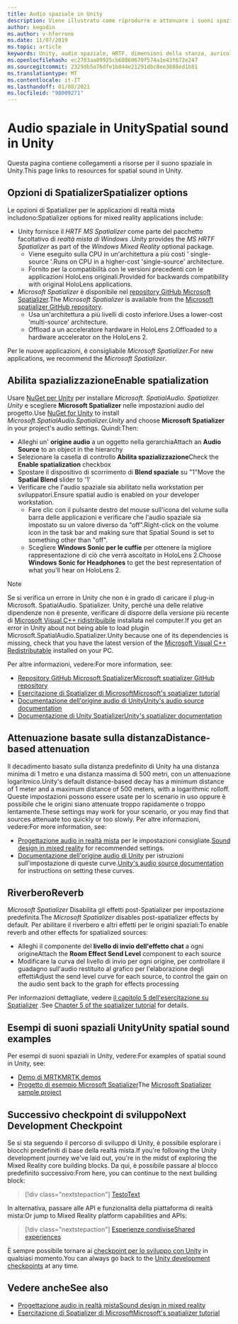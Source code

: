 ```yaml
---
title: Audio spaziale in Unity
description: Viene illustrato come riprodurre e attenuare i suoni spaziali da uno specifico punto 3D nella scena Unity con esempi.
author: kegodin
ms.author: v-hferrone
ms.date: 11/07/2019
ms.topic: article
keywords: Unity, audio spaziale, HRTF, dimensioni della stanza, auricolare in realtà mista, auricolare di realtà mista di Windows, auricolare realtà virtuale, MRTK, Toolkit realtà mista, Spatializer, Reverb
ms.openlocfilehash: ec2703aa89925cb68860670f574a1e43f672e247
ms.sourcegitcommit: 2329db5a76dfe1b844e21291dbc8ee3888ed1b81
ms.translationtype: MT
ms.contentlocale: it-IT
ms.lasthandoff: 01/08/2021
ms.locfileid: "98009271"
---
```

# <a name="spatial-sound-in-unity"></a><span data-ttu-id="c8298-104">Audio spaziale in Unity</span><span class="sxs-lookup"><span data-stu-id="c8298-104">Spatial sound in Unity</span></span>

<span data-ttu-id="c8298-105">Questa pagina contiene collegamenti a risorse per il suono spaziale in Unity.</span><span class="sxs-lookup"><span data-stu-id="c8298-105">This page links to resources for spatial sound in Unity.</span></span>

## <a name="spatializer-options"></a><span data-ttu-id="c8298-106">Opzioni di Spatializer</span><span class="sxs-lookup"><span data-stu-id="c8298-106">Spatializer options</span></span>

<span data-ttu-id="c8298-107">Le opzioni di Spatializer per le applicazioni di realtà mista includono:</span><span class="sxs-lookup"><span data-stu-id="c8298-107">Spatializer options for mixed reality applications include:</span></span>
* <span data-ttu-id="c8298-108">Unity fornisce il *HRTF MS Spatializer* come parte del pacchetto facoltativo di *realtà mista di Windows* .</span><span class="sxs-lookup"><span data-stu-id="c8298-108">Unity provides the *MS HRTF Spatializer* as part of the *Windows Mixed Reality* optional package.</span></span>
  * <span data-ttu-id="c8298-109">Viene eseguito sulla CPU in un'architettura a più costi ' single-source '.</span><span class="sxs-lookup"><span data-stu-id="c8298-109">Runs on CPU in a higher-cost 'single-source' architecture.</span></span>
  * <span data-ttu-id="c8298-110">Fornito per la compatibilità con le versioni precedenti con le applicazioni HoloLens originali.</span><span class="sxs-lookup"><span data-stu-id="c8298-110">Provided for backwards compatibility with original HoloLens applications.</span></span>
* <span data-ttu-id="c8298-111">*Microsoft Spatializer* è disponibile nel [repository GitHub Microsoft Spatializer](https://github.com/microsoft/spatialaudio-unity).</span><span class="sxs-lookup"><span data-stu-id="c8298-111">The *Microsoft Spatializer* is available from the [Microsoft spatializer GitHub repository](https://github.com/microsoft/spatialaudio-unity).</span></span>
  * <span data-ttu-id="c8298-112">Usa un'architettura a più livelli di costo inferiore.</span><span class="sxs-lookup"><span data-stu-id="c8298-112">Uses a lower-cost 'multi-source' architecture.</span></span>
  * <span data-ttu-id="c8298-113">Offload a un acceleratore hardware in HoloLens 2.</span><span class="sxs-lookup"><span data-stu-id="c8298-113">Offloaded to a hardware accelerator on the HoloLens 2.</span></span> 

<span data-ttu-id="c8298-114">Per le nuove applicazioni, è consigliabile *Microsoft Spatializer*.</span><span class="sxs-lookup"><span data-stu-id="c8298-114">For new applications, we recommend the *Microsoft Spatializer*.</span></span>

## <a name="enable-spatialization"></a><span data-ttu-id="c8298-115">Abilita spazializzazione</span><span class="sxs-lookup"><span data-stu-id="c8298-115">Enable spatialization</span></span>

<span data-ttu-id="c8298-116">Usare [NuGet per Unity](https://github.com/GlitchEnzo/NuGetForUnity/releases/latest) per installare _Microsoft. SpatialAudio. Spatializer. Unity_ e scegliere **Microsoft Spatializer** nelle impostazioni audio del progetto.</span><span class="sxs-lookup"><span data-stu-id="c8298-116">Use [NuGet for Unity](https://github.com/GlitchEnzo/NuGetForUnity/releases/latest) to install _Microsoft.SpatialAudio.Spatializer.Unity_ and choose **Microsoft Spatializer** in your project's audio settings.</span></span> <span data-ttu-id="c8298-117">Quindi:</span><span class="sxs-lookup"><span data-stu-id="c8298-117">Then:</span></span>
* <span data-ttu-id="c8298-118">Alleghi un' **origine audio** a un oggetto nella gerarchia</span><span class="sxs-lookup"><span data-stu-id="c8298-118">Attach an **Audio Source** to an object in the hierarchy</span></span>
* <span data-ttu-id="c8298-119">Selezionare la casella di controllo **Abilita spazializzazione**</span><span class="sxs-lookup"><span data-stu-id="c8298-119">Check the **Enable spatialization** checkbox</span></span>
* <span data-ttu-id="c8298-120">Spostare il dispositivo di scorrimento di **Blend spaziale** su "1"</span><span class="sxs-lookup"><span data-stu-id="c8298-120">Move the **Spatial Blend** slider to '1'</span></span>
* <span data-ttu-id="c8298-121">Verificare che l'audio spaziale sia abilitato nella workstation per sviluppatori.</span><span class="sxs-lookup"><span data-stu-id="c8298-121">Ensure spatial audio is enabled on your developer workstation.</span></span> 
    * <span data-ttu-id="c8298-122">Fare clic con il pulsante destro del mouse sull'icona del volume sulla barra delle applicazioni e verificare che l'audio spaziale sia impostato su un valore diverso da "off".</span><span class="sxs-lookup"><span data-stu-id="c8298-122">Right-click on the volume icon in the task bar and making sure that Spatial Sound is set to something other than "off".</span></span> 
    * <span data-ttu-id="c8298-123">Scegliere **Windows Sonic per le cuffie** per ottenere la migliore rappresentazione di ciò che verrà ascoltato in HoloLens 2.</span><span class="sxs-lookup"><span data-stu-id="c8298-123">Choose **Windows Sonic for Headphones** to get the best representation of what you'll hear on HoloLens 2.</span></span>

>[!NOTE]
><span data-ttu-id="c8298-124">Se si verifica un errore in Unity che non è in grado di caricare il plug-in Microsoft. SpatialAudio. Spatializer. Unity, perché una delle relative dipendenze non è presente, verificare di disporre della versione più recente di [Microsoft Visual C++ ridistribuibile](https://support.microsoft.com/en-us/help/2977003/the-latest-supported-visual-c-downloads) installata nel computer.</span><span class="sxs-lookup"><span data-stu-id="c8298-124">If you get an error in Unity about not being able to load plugin Microsoft.SpatialAudio.Spatializer.Unity because one of its dependencies is missing, check that you have the latest version of the [Microsoft Visual C++ Redistributable](https://support.microsoft.com/en-us/help/2977003/the-latest-supported-visual-c-downloads) installed on your PC.</span></span>

<span data-ttu-id="c8298-125">Per altre informazioni, vedere:</span><span class="sxs-lookup"><span data-stu-id="c8298-125">For more information, see:</span></span>
* [<span data-ttu-id="c8298-126">Repository GitHub Microsoft Spatializer</span><span class="sxs-lookup"><span data-stu-id="c8298-126">Microsoft spatializer GitHub repository</span></span>](https://github.com/microsoft/spatialaudio-unity)
* [<span data-ttu-id="c8298-127">Esercitazione di Spatializer di Microsoft</span><span class="sxs-lookup"><span data-stu-id="c8298-127">Microsoft's spatializer tutorial</span></span>](tutorials/unity-spatial-audio-ch1.md)
* [<span data-ttu-id="c8298-128">Documentazione dell'origine audio di Unity</span><span class="sxs-lookup"><span data-stu-id="c8298-128">Unity's audio source documentation</span></span>](https://docs.unity3d.com/2019.3/Documentation/Manual/class-AudioSource.html)
* [<span data-ttu-id="c8298-129">Documentazione di Unity Spatializer</span><span class="sxs-lookup"><span data-stu-id="c8298-129">Unity's spatializer documentation</span></span>](https://docs.unity3d.com/Manual/VRAudioSpatializer.html)

## <a name="distance-based-attenuation"></a><span data-ttu-id="c8298-130">Attenuazione basate sulla distanza</span><span class="sxs-lookup"><span data-stu-id="c8298-130">Distance-based attenuation</span></span>

<span data-ttu-id="c8298-131">Il decadimento basato sulla distanza predefinito di Unity ha una distanza minima di 1 metro e una distanza massima di 500 metri, con un attenuazione logaritmico.</span><span class="sxs-lookup"><span data-stu-id="c8298-131">Unity's default distance-based decay has a minimum distance of 1 meter and a maximum distance of 500 meters, with a logarithmic rolloff.</span></span> <span data-ttu-id="c8298-132">Queste impostazioni possono essere usate per lo scenario in uso oppure è possibile che le origini siano attenuate troppo rapidamente o troppo lentamente.</span><span class="sxs-lookup"><span data-stu-id="c8298-132">These settings may work for your scenario, or you may find that sources attenuate too quickly or too slowly.</span></span> <span data-ttu-id="c8298-133">Per altre informazioni, vedere:</span><span class="sxs-lookup"><span data-stu-id="c8298-133">For more information, see:</span></span>
* <span data-ttu-id="c8298-134">[Progettazione audio in realtà mista](../../design/spatial-sound-design.md) per le impostazioni consigliate.</span><span class="sxs-lookup"><span data-stu-id="c8298-134">[Sound design in mixed reality](../../design/spatial-sound-design.md) for recommended settings.</span></span>
* <span data-ttu-id="c8298-135">[Documentazione dell'origine audio di Unity](https://docs.unity3d.com/2019.3/Documentation/Manual/class-AudioSource.html) per istruzioni sull'impostazione di queste curve.</span><span class="sxs-lookup"><span data-stu-id="c8298-135">[Unity's audio source documentation](https://docs.unity3d.com/2019.3/Documentation/Manual/class-AudioSource.html) for instructions on setting these curves.</span></span>

## <a name="reverb"></a><span data-ttu-id="c8298-136">Riverbero</span><span class="sxs-lookup"><span data-stu-id="c8298-136">Reverb</span></span>

<span data-ttu-id="c8298-137">_Microsoft Spatializer_ Disabilita gli effetti post-Spatializer per impostazione predefinita.</span><span class="sxs-lookup"><span data-stu-id="c8298-137">The _Microsoft Spatializer_ disables post-spatializer effects by default.</span></span> <span data-ttu-id="c8298-138">Per abilitare il riverbero e altri effetti per le origini spaziali:</span><span class="sxs-lookup"><span data-stu-id="c8298-138">To enable reverb and other effects for spatialized sources:</span></span>
* <span data-ttu-id="c8298-139">Alleghi il componente del **livello di invio dell'effetto chat** a ogni origine</span><span class="sxs-lookup"><span data-stu-id="c8298-139">Attach the **Room Effect Send Level** component to each source</span></span>
* <span data-ttu-id="c8298-140">Modificare la curva del livello di invio per ogni origine, per controllare il guadagno sull'audio restituito al grafico per l'elaborazione degli effetti</span><span class="sxs-lookup"><span data-stu-id="c8298-140">Adjust the send level curve for each source, to control the gain on the audio sent back to the graph for effects processing</span></span>

<span data-ttu-id="c8298-141">Per informazioni dettagliate, vedere [il capitolo 5 dell'esercitazione su Spatializer](tutorials/unity-spatial-audio-ch5.md) .</span><span class="sxs-lookup"><span data-stu-id="c8298-141">See [Chapter 5 of the spatializer tutorial](tutorials/unity-spatial-audio-ch5.md) for details.</span></span>

## <a name="unity-spatial-sound-examples"></a><span data-ttu-id="c8298-142">Esempi di suoni spaziali Unity</span><span class="sxs-lookup"><span data-stu-id="c8298-142">Unity spatial sound examples</span></span>

<span data-ttu-id="c8298-143">Per esempi di suoni spaziali in Unity, vedere:</span><span class="sxs-lookup"><span data-stu-id="c8298-143">For examples of spatial sound in Unity, see:</span></span>
* [<span data-ttu-id="c8298-144">Demo di MRTK</span><span class="sxs-lookup"><span data-stu-id="c8298-144">MRTK demos</span></span>](https://github.com/microsoft/MixedRealityToolkit-Unity/tree/mrtk_release/Assets/MixedRealityToolkit.Examples/Demos/Audio)
* <span data-ttu-id="c8298-145">[Progetto di esempio Microsoft Spatializer](https://github.com/microsoft/spatialaudio-unity/tree/master/Samples/MicrosoftSpatializerSample)</span><span class="sxs-lookup"><span data-stu-id="c8298-145">The [Microsoft Spatializer sample project](https://github.com/microsoft/spatialaudio-unity/tree/master/Samples/MicrosoftSpatializerSample)</span></span>

## <a name="next-development-checkpoint"></a><span data-ttu-id="c8298-146">Successivo checkpoint di sviluppo</span><span class="sxs-lookup"><span data-stu-id="c8298-146">Next Development Checkpoint</span></span>

<span data-ttu-id="c8298-147">Se si sta seguendo il percorso di sviluppo di Unity, è possibile esplorare i blocchi predefiniti di base della realtà mista.</span><span class="sxs-lookup"><span data-stu-id="c8298-147">If you're following the Unity development journey we've laid out, you're in the midst of exploring the Mixed Reality core building blocks.</span></span> <span data-ttu-id="c8298-148">Da qui, è possibile passare al blocco predefinito successivo:</span><span class="sxs-lookup"><span data-stu-id="c8298-148">From here, you can continue to the next building block:</span></span>

> [!div class="nextstepaction"]
> [<span data-ttu-id="c8298-149">Testo</span><span class="sxs-lookup"><span data-stu-id="c8298-149">Text</span></span>](text-in-unity.md)

<span data-ttu-id="c8298-150">In alternativa, passare alle API e funzionalità della piattaforma di realtà mista:</span><span class="sxs-lookup"><span data-stu-id="c8298-150">Or jump to Mixed Reality platform capabilities and APIs:</span></span>

> [!div class="nextstepaction"]
> [<span data-ttu-id="c8298-151">Esperienze condivise</span><span class="sxs-lookup"><span data-stu-id="c8298-151">Shared experiences</span></span>](shared-experiences-in-unity.md)

<span data-ttu-id="c8298-152">È sempre possibile tornare ai [checkpoint per lo sviluppo con Unity](unity-development-overview.md#2-core-building-blocks) in qualsiasi momento.</span><span class="sxs-lookup"><span data-stu-id="c8298-152">You can always go back to the [Unity development checkpoints](unity-development-overview.md#2-core-building-blocks) at any time.</span></span>

## <a name="see-also"></a><span data-ttu-id="c8298-153">Vedere anche</span><span class="sxs-lookup"><span data-stu-id="c8298-153">See also</span></span>

* [<span data-ttu-id="c8298-154">Progettazione audio in realtà mista</span><span class="sxs-lookup"><span data-stu-id="c8298-154">Sound design in mixed reality</span></span>](../../design/spatial-sound-design.md)
* [<span data-ttu-id="c8298-155">Esercitazione di Spatializer di Microsoft</span><span class="sxs-lookup"><span data-stu-id="c8298-155">Microsoft's spatializer tutorial</span></span>](tutorials/unity-spatial-audio-ch1.md)
